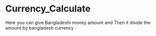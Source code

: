 # Currency_Calculate

Here you can give Bangladeshi money amount and Then it divide the amount by bangladesh currency .

